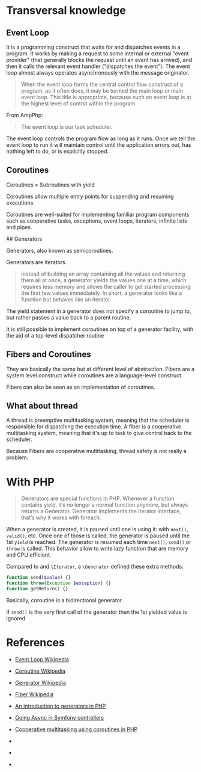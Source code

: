 # Transversal knowledge

## Event Loop

It is a programming construct that waits for and dispatches events in a program. It works by making a request to some
internal or external "event provider" (that generally blocks the request until an event has arrived),
and then it calls the relevant event handler ("dispatches the event"). 
The event loop almost always operates asynchronously with the message originator.

>When the event loop forms the central control flow construct of a program, as it often does, 
it may be termed the main loop or main event loop. This title is appropriate, 
because such an event loop is at the highest level of control within the program.

From AmpPhp:

>The event loop is our task scheduler.

The event loop controls the program flow as long as it runs. Once we tell the event loop to run it will maintain control until the application errors out, has nothing left to do, or is explicitly stopped.

## Coroutines

Coroutines = Subroutines with yield

Coroutines allow multiple entry points for suspending and resuming executions.

Coroutines are well-suited for implementing familiar program components such as 
cooperative tasks, exceptions, event loops, iterators, infinite lists and pipes. 

## Generators

Generators, also known as semicoroutines.

Generators are iterators.

>Instead of building an array containing all the values and returning them all at once,
 a generator yields the values one at a time, which requires less memory and allows the 
 caller to get started processing the first few values immediately. In short, a generator 
 looks like a function but behaves like an iterator.

The yield statement in a generator does not specify a coroutine to jump to, 
but rather passes a value back to a parent routine.

It is still possible to implement coroutines on top of a generator facility, with 
the aid of a top-level dispatcher routine

## Fibers and Coroutines

They are basically the same but at different level of abstraction.
Fibers are a system level construct while coroutines are a language-level construct.

Fibers can also be seen  as an implementation of coroutines.

## What about thread

A thread is preemptive multitasking system, meaning that the scheduler is responsible for dispatching
the execution time.
A fiber is a cooperative multitasking system, meaning that it's up to task to give control 
back to the scheduler.

Because Fibers are cooperative multitasking, thread safety is not really a problem.

# With PHP

>Generators are special functions in PHP. Whenever a function contains yield, it’s no longer 
a normal function anymore, but always returns a Generator. Generator implements the Iterator interface, that’s why it works with foreach.

When a generator is created, it is paused until one is using it: with `next()`, `valid()`, etc.
Once one of those is called, the generator is paused until the 1st `yield` is reached.
The generator is resumed each time `next()`, `send()` or `throw` is called.
This behavior allow to write lazy function that are memory and CPU efficient.

Compared to and `\Iterator`, a `\Generator` defined these extra methods:

```php
function send($value) {}
function throw(Exception $exception) {}
function getReturn() {}
```

Basically, coroutine is a bidirectional generator.

If `send()` is the very first call of the generator then the 1st yielded value is ignored

# References

- [Event Loop Wikipedia](https://en.wikipedia.org/wiki/Event_loop)
- [Coroutine Wikipedia](https://en.wikipedia.org/wiki/Coroutine)
- [Generator Wikipedia](https://en.wikipedia.org/wiki/Generator_(computer_programming))
- [Fiber Wikipedia](https://en.wikipedia.org/wiki/Fiber_(computer_science))

- [An introduction to generators in PHP](https://blog.kelunik.com/2017/09/14/an-introduction-to-generators-in-php.html)
- [Going Async in Symfony controllers](https://symfony.fi/entry/going-async-in-symfony-controllers)
- [Cooperative multitasking using coroutines in PHP](https://nikic.github.io/2012/12/22/Cooperative-multitasking-using-coroutines-in-PHP.html)
- []()
- []()
- []()

